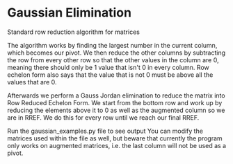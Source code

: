 # Gaussian Elimination

Standard row reduction algorithm for matrices

The algorithm works by finding the largest number in the current column, which becomes our pivot. We then reduce the other columns by subtracting the row from every other row so that the other values in the column are 0, meaning there should only be 1 value that isn't 0 in every column. 
Row echelon form also says that the value that is not 0 must be above all the values that are 0.

Afterwards we perform a Gauss Jordan elimination to reduce the matrix into Row Reduced Echelon Form. We start from the bottom row and work up by reducing the elements above it to 0 as well as the augmented column so we are in RREF. We do this for every row until we reach our final RREF.  

Run the gaussian_examples.py file to see output
You can modify the matrices used within the file as well, but beware that currently the program only works on augmented matrices,
i.e. the last column will not be used as a pivot.